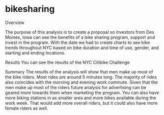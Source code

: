 # bikesharing

Overview

The purpose of this analysis is to create a proposal so investors from Des Moines, Iowa can see the benefits of a bike sharing program, support and invest in the program.  With the date we had to create charts to see bike trends throughout NYC based on bike duration and time of use, gender, and starting and ending locations.  

Results
You can see the results of the NYC Citibike Challenge  

Summary
The results of the analysis will show that men make up most of the bike riders.  Most rides are around 5 minutes long.  The majority of rides also coincides with the morning and evening work commute.   Given that the men make up most of the riders future analysis for advertising can be geared more towards them when marketing the program.  You can also have more biking stations in as smaller area and more bikes available during the work week.  That would add more overall riders, but it could also have more female riders as well.     
